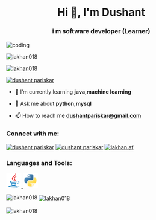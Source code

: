 <h1 align="center">Hi 👋, I'm Dushant</h1>
<h3 align="center">i m software developer (Learner)</h3>
<img align="center" alt="coding" width="400" src="https://www.google.com/url?sa=i&url=https%3A%2F%2Fin.pinterest.com%2Fpin%2Fdribbble-ui--311381761734186207%2F&psig=AOvVaw1iioqetGMkgPbLV-p8Xfqj&ust=1691328671953000&source=images&cd=vfe&opi=89978449&ved=0CBEQjRxqFwoTCPDjr7fQxYADFQAAAAAdAAAAABAJ" >
<p align="left"> <img src="https://komarev.com/ghpvc/?username=lakhan018&label=Profile%20views&color=0e75b6&style=flat" alt="lakhan018" /> </p>

<p align="left"> <a href="https://github.com/ryo-ma/github-profile-trophy"><img src="https://github-profile-trophy.vercel.app/?username=lakhan018" alt="lakhan018" /></a> </p>

<p align="left"> <a href="https://twitter.com/dushant pariskar" target="blank"><img src="https://img.shields.io/twitter/follow/dushant pariskar?logo=twitter&style=for-the-badge" alt="dushant pariskar" /></a> </p>

- 🌱 I’m currently learning **java,machine learning**

- 💬 Ask me about **python,mysql**

- 📫 How to reach me **dushantpariskar@gmail.com**

<h3 align="left">Connect with me:</h3>
<p align="left">
<a href="https://twitter.com/dushant pariskar" target="blank"><img align="center" src="https://raw.githubusercontent.com/rahuldkjain/github-profile-readme-generator/master/src/images/icons/Social/twitter.svg" alt="dushant pariskar" height="30" width="40" /></a>
<a href="https://linkedin.com/in/dushant pariskar" target="blank"><img align="center" src="https://raw.githubusercontent.com/rahuldkjain/github-profile-readme-generator/master/src/images/icons/Social/linked-in-alt.svg" alt="dushant pariskar" height="30" width="40" /></a>
<a href="https://instagram.com/lakhan.af" target="blank"><img align="center" src="https://raw.githubusercontent.com/rahuldkjain/github-profile-readme-generator/master/src/images/icons/Social/instagram.svg" alt="lakhan.af" height="30" width="40" /></a>
</p>

<h3 align="left">Languages and Tools:</h3>
<p align="left"> <a href="https://www.java.com" target="_blank" rel="noreferrer"> <img src="https://raw.githubusercontent.com/devicons/devicon/master/icons/java/java-original.svg" alt="java" width="40" height="40"/> </a> <a href="https://www.python.org" target="_blank" rel="noreferrer"> <img src="https://raw.githubusercontent.com/devicons/devicon/master/icons/python/python-original.svg" alt="python" width="40" height="40"/> </a> </p>

<p><img align="left" src="https://github-readme-stats.vercel.app/api/top-langs?username=lakhan018&show_icons=true&locale=en&layout=compact" alt="lakhan018" /></p>

<p>&nbsp;<img align="center" src="https://github-readme-stats.vercel.app/api?username=lakhan018&show_icons=true&locale=en" alt="lakhan018" /></p>

<p><img align="center" src="https://github-readme-streak-stats.herokuapp.com/?user=lakhan018&" alt="lakhan018" /></p>

